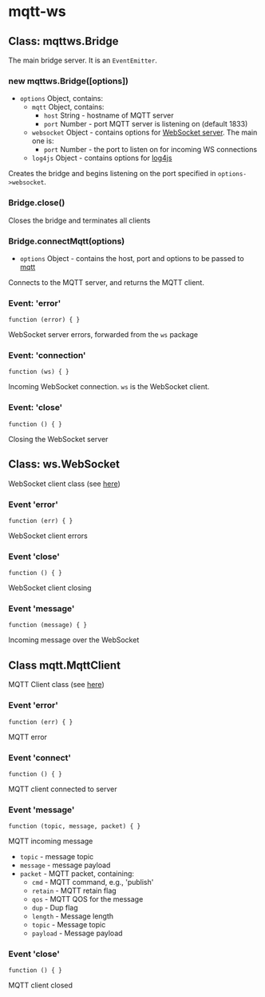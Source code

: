 # mqtt-ws

## Class: mqttws.Bridge

The main bridge server. It is an `EventEmitter`.

### new mqttws.Bridge([options])

* `options` Object, contains:
    * `mqtt` Object, contains:
        * `host` String - hostname of MQTT server
        * `port` Number - port MQTT server is listening on (default 1833)
    * `websocket` Object - contains options for [WebSocket server](https://github.com/einaros/ws/blob/master/doc/ws.md#new-wsserveroptions-callback). The main one is:
        * `port` Number - the port to listen on for incoming WS connections
    * `log4js` Object - contains options for [log4js](https://github.com/nomiddlename/log4js-node#configuration)

Creates the bridge and begins listening on the port specified in `options->websocket`.

### Bridge.close()

Closes the bridge and terminates all clients

### Bridge.connectMqtt(options)

* `options` Object - contains the host, port and options to be passed to [mqtt](https://github.com/adamvr/MQTT.js/wiki/mqtt#mqttcreateclientport-host-options)

Connects to the MQTT server, and returns the MQTT client.

### Event: 'error'

`function (error) { }`

WebSocket server errors, forwarded from the `ws` package

### Event: 'connection'

`function (ws) { }`

Incoming WebSocket connection. `ws` is the WebSocket client.

### Event: 'close'

`function () { }`

Closing the WebSocket server

## Class: ws.WebSocket

WebSocket client class (see [here](https://github.com/einaros/ws/blob/master/doc/ws.md#class-wswebsocket))

### Event 'error'

`function (err) { }`

WebSocket client errors

### Event 'close'

`function () { }`

WebSocket client closing

### Event 'message'

`function (message) { }`

Incoming message over the WebSocket

## Class mqtt.MqttClient

MQTT Client class (see [here](https://github.com/adamvr/MQTT.js/wiki/client#mqttclient))

### Event 'error'

`function (err) { }`

MQTT error

### Event 'connect'

`function () { }`

MQTT client connected to server

### Event 'message'

`function (topic, message, packet) { }`

MQTT incoming message

* `topic` - message topic
* `message` - message payload
* `packet` - MQTT packet, containing:
    * `cmd` - MQTT command, e.g., 'publish'
    * `retain` - MQTT retain flag
    * `qos` - MQTT QOS for the message
    * `dup` - Dup flag
    * `length` - Message length
    * `topic` - Message topic
    * `payload` - Message payload

### Event 'close'

`function () { }`

MQTT client closed